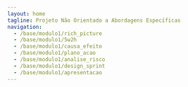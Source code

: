 ```yaml
---
layout: home
tagline: Projeto Não Orientado a Abordagens Específicas
navigation:
  - /base/modulo1/rich_picture
  - /base/modulo1/5w2h
  - /base/modulo1/causa_efeito
  - /base/modulo1/plano_acao
  - /base/modulo1/analise_risco
  - /base/modulo1/design_sprint
  - /base/modulo1/apresentacao
---
```

